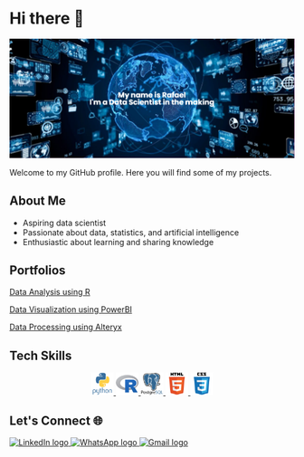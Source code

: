 # Hi there 👋

[![MasterHead](https://github.com/rafaelpd887/rafaelpd887/blob/main/banners/banner%20(2).png)](https://github.com/rafaelpd887)

Welcome to my GitHub profile. Here you will find some of my projects.

## About Me

- Aspiring data scientist
- Passionate about data, statistics, and artificial intelligence
- Enthusiastic about learning and sharing knowledge
<!--
## Languages

<div align="left">
  <img src="https://img.shields.io/badge/PostgreSQL-4169E1?logo=postgresql&logoColor=white&style=for-the-badge" height="25" alt="postgresql logo"  />
  <img width="12" />
  <img src="https://img.shields.io/badge/Python-3776AB?logo=python&logoColor=white&style=for-the-badge" height="25" alt="python logo"  />
  <img width="12" />
  <img src="https://img.shields.io/badge/R-276DC3?logo=r&logoColor=white&style=for-the-badge" height="25" alt="r logo"  />
</div>
-->
## Portfolios

[Data Analysis using R](https://rafaelpd.netlify.app)

[Data Visualization using PowerBI](https://sites.google.com/view/rafaelpd)

[Data Processing using Alteryx](https://community.alteryx.com/t5/user/viewprofilepage/user-id/605140)

## Tech Skills
<p align="center">
  <a href="https://www.python.org" target="_blank"> 
    <img src="https://github.com/devicons/devicon/blob/master/icons/python/python-original-wordmark.svg" alt="python" width="40" height="40"/> 
  </a> 
  <a href="https://www.r-project.org/" target="_blank"> 
    <img src="https://github.com/devicons/devicon/blob/master/icons/r/r-original.svg" alt="r" width="40" height="40"/> 
  </a> 
  <a href="https://www.w3schools.com/sql/" target="_blank"> 
    <img src="https://github.com/devicons/devicon/blob/master/icons/postgresql/postgresql-original-wordmark.svg" alt="sql" width="40" height="40"/> 
  </a> 
<a href="https://www.w3schools.com/html/" target="_blank"> 
    <img src="https://github.com/devicons/devicon/blob/master/icons/html5/html5-original-wordmark.svg" alt="html" width="40" height="40"/> 
  </a>
  <a href="https://www.w3schools.com/css/" target="_blank"> 
    <img src="https://github.com/devicons/devicon/blob/master/icons/css3/css3-original-wordmark.svg" alt="css" width="40" height="40"/> 
  </a>
</p>


## Let's Connect 🌐

<div align="left">
  <a href="https://linkedin.com/in/rafael-domingues-8a17011b2/" target="_blank">
    <img src="https://raw.githubusercontent.com/maurodesouza/profile-readme-generator/master/src/assets/icons/social/linkedin/default.svg" width="42" height="30" alt="LinkedIn logo" />
  </a>
  <a href="https://wa.me/5531998636973" target="_blank">
    <img src="https://raw.githubusercontent.com/maurodesouza/profile-readme-generator/master/src/assets/icons/social/whatsapp/default.svg" width="42" height="30" alt="WhatsApp logo" />
  </a>
  <a href="mailto:rafaelpdomingues887@gmail.com" target="_blank">
    <img src="https://raw.githubusercontent.com/maurodesouza/profile-readme-generator/master/src/assets/icons/social/gmail/default.svg" width="42" height="30" alt="Gmail logo" />
  </a>
</div>

<!--
## Stats
<p align="left">
 <a href="https://git.io/streak-stats"><img src="https://github-readme-streak-stats.herokuapp.com?user=rafaelpd887&theme=transparent" alt="GitHub Streak" /></a>
</p>

<!--
**rafaelpd887/rafaelpd887** is a ✨ _special_ ✨ repository because its `README.md` (this file) appears on your GitHub profile.

Here are some ideas to get you started:

- 🔭 I’m currently working on ...
- 🌱 I’m currently learning ...
- 👯 I’m looking to collaborate on ...
- 🤔 I’m looking for help with ...
- 💬 Ask me about ...
- 📫 How to reach me: ...
- 😄 Pronouns: ...
- ⚡ Fun fact: ...
-->
